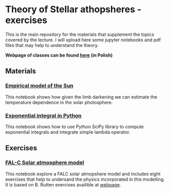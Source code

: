 # Theory of Stellar athopsheres - exercises

This is the main repository for the materials that supplement the topics covered by the lecture. 
I will upload here some jupyter notebooks and pdf files that may help to understand the theory.

**Webpage of classes can be found [here](https://www.rozanskit.com/teaching/tag1920/) (in Polish)**

## Materials

### [Empirical model of the Sun](Empirical%20model%20of%20the%20Sun.ipynb)

This notebook shows how given the limb darkening we can estimate the temperature dependence in the solar photosphere.

### [Exponential integral in Python](Exponential%20integral%20in%20Python.ipynb)

This notebook shows how to use Python SciPy library to compute exponential integrals and integrate simple lambda operator.

## Exercises

### [FAL-C Solar atmosphere model](FAL-C%20Solar%20atmosphere%20model.ipynb)

This notebook explore a FALC solar atmopshere model and includes eight exercises that help to undersand the physics incorporated in this modelling. It is based on B. Rutten exercises availible at [webpage](https://www.staff.science.uu.nl/~rutte101/).
